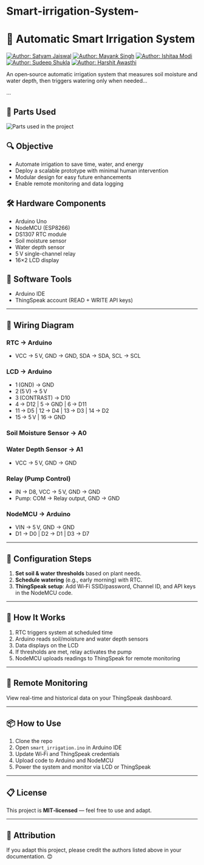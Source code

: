 
# Smart-irrigation-System-
# 🌿 Automatic Smart Irrigation System

[![Author: Satyam Jaiswal](https://img.shields.io/badge/Author-Satyam%20Jaiswal-blue?style=flat-square)](https://example.com)
[![Author: Mayank Singh](https://img.shields.io/badge/Author-Mayank%20Singh-green?style=flat-square)](https://example.com)
[![Author: Ishitaa Modi](https://img.shields.io/badge/Author-Ishitaa%20Modi-red?style=flat-square)](https://example.com)
[![Author: Sudeep Shukla](https://img.shields.io/badge/Author-Sudeep%20Shukla-orange?style=flat-square)](https://example.com)
[![Author: Harshit Awasthi](https://img.shields.io/badge/Author-Harshit%20Awasthi-yellow?style=flat-square)](https://example.com)

An open‑source automatic irrigation system that measures soil moisture and water depth, then triggers watering only when needed...

...
## 📸 Parts Used

![Parts used in the project](Media/Parts%20used%20in%20my%20project.png)


## 🔍 Objective
- Automate irrigation to save time, water, and energy  
- Deploy a scalable prototype with minimal human intervention  
- Modular design for easy future enhancements  
- Enable remote monitoring and data logging  

## 🛠️ Hardware Components
- Arduino Uno  
- NodeMCU (ESP8266)  
- DS1307 RTC module  
- Soil moisture sensor  
- Water depth sensor  
- 5 V single-channel relay  
- 16×2 LCD display  

## 💾 Software Tools
- Arduino IDE  
- ThingSpeak account (READ + WRITE API keys)

---

## 📌 Wiring Diagram

### RTC → Arduino
- VCC → 5 V, GND → GND, SDA → SDA, SCL → SCL  

### LCD → Arduino
- 1 (GND) → GND  
- 2 (5 V) → 5 V  
- 3 (CONTRAST) → D10  
- 4 → D12 | 5 → GND | 6 → D11  
- 11 → D5 | 12 → D4 | 13 → D3 | 14 → D2  
- 15 → 5 V | 16 → GND  

### Soil Moisture Sensor → A0  
### Water Depth Sensor → A1  
- VCC → 5 V, GND → GND  

### Relay (Pump Control)
- IN → D8, VCC → 5 V, GND → GND  
- Pump: COM → Relay output, GND → GND  

### NodeMCU → Arduino
- VIN → 5 V, GND → GND  
- D1 → D0 | D2 → D1 | D3 → D7  

---

## 🧩 Configuration Steps

1. **Set soil & water thresholds** based on plant needs.  
2. **Schedule watering** (e.g., early morning) with RTC.  
3. **ThingSpeak setup**: Add Wi‑Fi SSID/password, Channel ID, and API keys in the NodeMCU code.

---

## 🚀 How It Works
1. RTC triggers system at scheduled time  
2. Arduino reads soil/moisture and water depth sensors  
3. Data displays on the LCD  
4. If thresholds are met, relay activates the pump  
5. NodeMCU uploads readings to ThingSpeak for remote monitoring  

---

## 📡 Remote Monitoring
View real-time and historical data on your ThingSpeak dashboard.

---

## 📦 How to Use

1. Clone the repo  
2. Open `smart_irrigation.ino` in Arduino IDE  
3. Update Wi‑Fi and ThingSpeak credentials  
4. Upload code to Arduino and NodeMCU  
5. Power the system and monitor via LCD or ThingSpeak  

---

## 📋 License
This project is **MIT‑licensed** — feel free to use and adapt.

---

## 🙏 Attribution
If you adapt this project, please credit the authors listed above in your documentation. 😊
